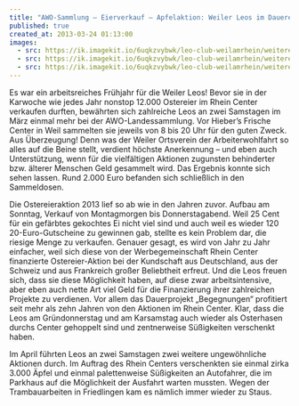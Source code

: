 ```yaml
---
title: "AWO-Sammlung – Eierverkauf – Apfelaktion: Weiler Leos im Dauereinsatz"
published: true
created_at: 2013-03-24 01:13:00
images:
  - src: https://ik.imagekit.io/6uqkzvybwk/leo-club-weilamrhein/weitere/27-01.jpg
  - src: https://ik.imagekit.io/6uqkzvybwk/leo-club-weilamrhein/weitere/27-02.jpg
  - src: https://ik.imagekit.io/6uqkzvybwk/leo-club-weilamrhein/weitere/27-03.jpg
---
```


Es war ein arbeitsreiches Frühjahr für die Weiler Leos! Bevor sie in der Karwoche wie jedes Jahr nonstop 12.000 Ostereier im Rhein Center verkaufen durften, bewährten sich zahlreiche Leos an zwei Samstagen im März einmal mehr bei der AWO-Landessammlung. Vor Hieber’s Frische Center in Weil sammelten sie jeweils von 8 bis 20 Uhr für den guten Zweck. Aus Überzeugung! Denn was der Weiler Ortsverein der Arbeiterwohlfahrt so alles auf die Beine stellt, verdient höchste Anerkennung – und eben auch Unterstützung, wenn für die vielfältigen Aktionen zugunsten behinderter bzw. älterer Menschen Geld gesammelt wird. Das Ergebnis konnte sich sehen lassen. Rund 2.000 Euro befanden sich schließlich in den Sammeldosen.

Die Ostereieraktion 2013 lief so ab wie in den Jahren zuvor. Aufbau am Sonntag, Verkauf von Montagmorgen bis Donnerstagabend. Weil 25 Cent für ein gefärbtes gekochtes Ei nicht viel sind und auch weil es wieder 120 20-Euro-Gutscheine zu gewinnen gab, stellte es kein Problem dar, die riesige Menge zu verkaufen. Genauer gesagt, es wird von Jahr zu Jahr einfacher, weil sich diese von der Werbegemeinschaft Rhein Center finanzierte Ostereier-Aktion bei der Kundschaft aus Deutschland, aus der Schweiz und aus Frankreich großer Beliebtheit erfreut. Und die Leos freuen sich, dass sie diese Möglichkeit haben, auf diese zwar arbeitsintensive, aber eben auch nette Art viel Geld für die Finanzierung ihrer zahlreichen Projekte zu verdienen. Vor allem das Dauerprojekt „Begegnungen“ profitiert seit mehr als zehn Jahren von den Aktionen im Rhein Center. Klar, dass die Leos am Gründonnerstag und am Karsamstag auch wieder als Osterhasen durchs Center gehoppelt sind und zentnerweise Süßigkeiten verschenkt haben.

Im April führten Leos an zwei Samstagen zwei weitere ungewöhnliche Aktionen durch. Im Auftrag des Rhein Centers verschenkten sie einmal zirka 3.000 Äpfel und einmal palettenweise Süßigkeiten an Autofahrer, die im Parkhaus auf die Möglichkeit der Ausfahrt warten mussten. Wegen der Trambauarbeiten in Friedlingen kam es nämlich immer wieder zu Staus.

